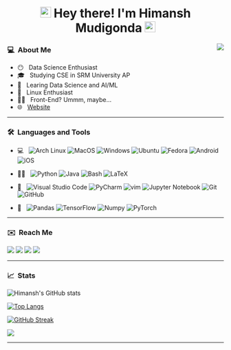<h1 align='center'> <img src="https://camo.githubusercontent.com/27580a32faa17e70eb452c4d5da3c99194238de3451ffebb88ac92b53f50b98a/68747470733a2f2f6769746875622e6769746875626173736574732e636f6d2f696d616765732f6d6f6e612d6c6f6164696e672d64656661756c742e676966" height="25px" width="25px">
  Hey there! I'm Himansh Mudigonda <img src="https://camo.githubusercontent.com/27580a32faa17e70eb452c4d5da3c99194238de3451ffebb88ac92b53f50b98a/68747470733a2f2f6769746875622e6769746875626173736574732e636f6d2f696d616765732f6d6f6e612d6c6f6164696e672d64656661756c742e676966" height="25px" width="25px"></h1><img align="right" src="https://komarev.com/ghpvc/?username=himansheeeesh&color=a67750">
</h1><h3> 💻 &nbsp;About Me </h3>

- 😶 &nbsp; Data Science Enthusiast
- 🎓 &nbsp; Studying CSE in SRM University AP
- 🌱 &nbsp; Learing Data Science and AI/ML
- 🐧 &nbsp; Linux Enthusiast
- 👨‍💻 &nbsp; Front-End? Ummm, maybe...
- 🌐 &nbsp; <a href='https://himansheeeesh.github.io/' target='_blank'>Website</a>
<hr/>
<h3> 🛠 &nbsp;Languages and Tools</h3>

- 💻 &nbsp;
  ![Arch Linux](https://img.shields.io/badge/-Arch%20Linux-333333?style=for-the-badge&logo=arch-linux&logoWidth=0)
  ![MacOS](https://img.shields.io/badge/mac%20os-333333?style=for-the-badge&logo=macos&logoWidth=0)
  ![Windows](https://img.shields.io/badge/Windows-333333?style=for-the-badge&logo=windows&logoWidth=0)
  ![Ubuntu](https://img.shields.io/badge/Ubuntu-333333?style=for-the-badge&logo=ubuntu&logoWidth=0)
  ![Fedora](https://img.shields.io/badge/Fedora-333333?style=for-the-badge&logo=fedora&logoWidth=0)
  ![Android](https://img.shields.io/badge/Android-333333?style=for-the-badge&logo=android&logoWidth=0)
  ![iOS](https://img.shields.io/badge/iOS-333333?style=for-the-badge&logo=ios&logoWidth=0)
<!--   ![Pop! OS](https://img.shields.io/badge/Pop!_OS-333333?style=for-the-badge&logo=Pop!_OS&logoWidth=0) -->
<!--   ![Manjaro](https://img.shields.io/badge/Manjaro-333333?style=for-the-badge&logo=Manjaro&logoWidth=0) -->
<!--   ![Kali](https://img.shields.io/badge/Kali-333333?style=for-the-badge&logo=kalilinux&logoWidth=0) -->
- 👨‍💻 &nbsp;
  ![Python](https://img.shields.io/badge/-Python-333333?style=for-the-badge&logo=Python&logoWidth=0)
  ![Java](https://img.shields.io/badge/-Java-333333?style=for-the-badge&logo=java&&logoWidth=0)
  ![Bash](https://img.shields.io/badge/-Bash-333333?style=for-the-badge&logo=gnu-bash&logoWidth=0)
  ![LaTeX](https://img.shields.io/badge/latex-333333.svg?style=for-the-badge&logo=latex&logoWidth=0)
<!-- - 🌐 &nbsp;
  ![HTML5](https://img.shields.io/badge/-HTML5-333333?style=for-the-badge&logo=HTML5&logoWidth=0)
  ![CSS3](https://img.shields.io/badge/-CSS-333333?style=for-the-badge&logo=CSS3&logoWidth=0)
  ![JavaScript](https://img.shields.io/badge/-JavaScript-333333?style=for-the-badge&logo=javascript&logoWidth=0)
  ![React](https://img.shields.io/badge/-React-333333?style=for-the-badge&logo=react&logoWidth=0)
  ![TailwindCSS](https://img.shields.io/badge/tailwindcss-333333.svg?style=for-the-badge&logo=tailwind-css&logoWidth=0)
  ![Material UI](https://img.shields.io/badge/materialui-333333.svg?style=for-the-badge&logo=material-ui&logoWidth=0)
  ![SASS](https://img.shields.io/badge/SASS-333333.svg?style=for-the-badge&logo=SASS&logoWidth=0) -->
- 🔧 &nbsp;
  ![Visual Studio Code](https://img.shields.io/badge/-Visual%20Studio%20Code-333333?style=for-the-badge&logo=visual-studio-code&logoColor=32ca70&logoWidth=0)
  ![PyCharm](https://img.shields.io/badge/-Pycharm-333333?style=for-the-badge&logo=pycharm&logoColor=21d789&logoWidth=0)
  ![vim](https://img.shields.io/badge/-vim-333333?style=for-the-badge&logo=vim&logoColor=afaf22&logoWidth=0)
  ![Jupyter Notebook](https://img.shields.io/badge/jupyter-333333.svg?style=for-the-badge&logo=jupyter&logoColor=white)
  ![Git](https://img.shields.io/badge/-Git-333333?style=for-the-badge&logo=git&logoWidth=0)
  ![GitHub](https://img.shields.io/badge/-GitHub-333333?style=for-the-badge&logo=github&logoWidth=0)
<!-- - 📷 &nbsp;
  ![Photoshop](https://img.shields.io/badge/-Photoshop-333333?style=for-the-badge&logo=adobe-photoshop&logoWidth=0)
  ![Illustrator](https://img.shields.io/badge/-Illustrator-333333?style=for-the-badge&logo=adobe-illustrator&logoWidth=0)
  ![XD](https://img.shields.io/badge/Adobe%20XD-333333?style=for-the-badge&logo=Adobe%20XD&logoWidth=0)
  ![Figma](https://img.shields.io/badge/-Figma-333333?style=for-the-badge&logo=Figma&logoWidth=0)
  ![GIMP](https://img.shields.io/badge/-GIMP-333333?style=for-the-badge&logo=gimp&logoColor=a77750&logoWidth=0) -->
- 🧠 &nbsp;
  ![Pandas](https://img.shields.io/badge/pandas-333333.svg?style=for-the-badge&logo=pandas&logoWidth=0)
  ![TensorFlow](https://img.shields.io/badge/tensorflow-333333.svg?style=for-the-badge&logo=tensorflow&logoWidth=0)
  ![Numpy](https://img.shields.io/badge/numpy-333333.svg?style=for-the-badge&logo=numpy&logoWidth=0)
  ![PyTorch](https://img.shields.io/badge/pytorch-333333.svg?style=for-the-badge&logo=pytorch&logoWidth=0)
  
<hr/>
<h3> ✉️ &nbsp;Reach Me </h3>
<p>
  <a href="https://www.linkedin.com/in/himansh-m/" target="_blank"><img src="https://img.shields.io/badge/-LinkedIn-333333?style=for-the-badge&logo=Linkedin&logoColor=0a66c2&logoWidth=0"/></a>
  <a href="mailto:mudigonda.hmmanshh@gmail.com" target="_blank"><img src="https://img.shields.io/badge/Mail-333333?style=for-the-badge&logo=Gmail&logoWidth=0"/></a>
<a href="https://www.instagram.com/himansheeeesh/" target="_blank"><img src="https://img.shields.io/badge/-Instagram-333333?&style=for-the-badge&logo=instagram&logoWidth=0"></a>
  <a href="https://discord.com/users/783162586421133323" target="_blank"><img src="https://img.shields.io/badge/-Discord-333333?&style=for-the-badge&logo=Discord&logoWidth=0"></a>
</p>
<hr/>
<h3> 📈 &nbsp;Stats </h3>
  
![Himansh's GitHub stats](https://github-readme-stats.vercel.app/api?username=himansheeeesh&theme=gotham&show_icons=true&hide_border=true&count_private=true)

[![Top Langs](https://github-readme-stats.vercel.app/api/top-langs/?username=himansheeeesh&layout=compact&exclude_repo=himansheeeesh.github.io&theme=gotham&show_icons=true&hide_border=true)](https://github.com/himansheeeesh/github-readme-stats)

[![GitHub Streak](https://github-readme-streak-stats.herokuapp.com/?user=himansheeeesh&layout=compact&exclude_repo=himansheeeesh.github.io&theme=gotham&show_icons=true&hide_border=true)](https://git.io/streak-stats)
<!-- 
<i>Random Programming joke for you</i><br>
![Jokes Card](https://readme-jokes.vercel.app/api) -->

<!-- ![GitHub Activity](https://activity-graph.herokuapp.com/graph?username=himansheeeesh&bg_color=0b1014&color=00b38c&line=289daa&point=00b38c&show_icons=true&hide_border=true)
 -->
  <img src="https://github-profile-trophy.vercel.app/?username=himansheeeesh&theme=monokai&row=1&no-frame=true&no-bg=true/">

<hr/>
